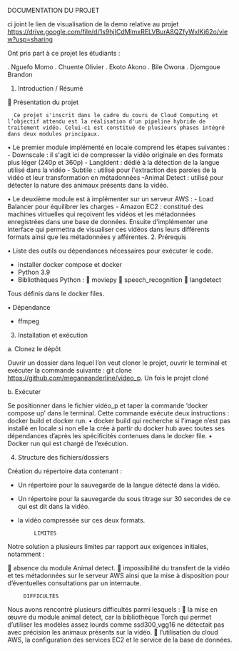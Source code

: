 DOCUMENTATION DU PROJET


ci joint le lien de visualisation de la demo relative au projet https://drive.google.com/file/d/1s9hjICdMlmxRELVBurA8QZfyWxlKi62o/view?usp=sharing

Ont pris part à ce projet les étudiants :
  
  . Nguefo Momo
  . Chuente Olivier
  . Ekoto Akono
  . Bile Owona
  . Djomgoue Brandon

1.	Introduction / Résumé



	Présentation du projet
                   
      Ce projet s'inscrit dans le cadre du cours de Cloud Computing et l’objectif attendu est la réalisation d'un pipeline hybride de traitement vidéo. Celui-ci est constitué de plusieurs phases intégré dans deux modules principaux.
      
•	Le premier module implémenté en locale comprend les étapes suivantes :
            -  Downscale : il s'agit ici de compresser la vidéo originale en des formats plus léger (240p et 360p)
            - Langldent : dédié à la détection de la langue utilisé dans la vidéo
            - Subtile : utilisé pour l'extraction des paroles de la vidéo et leur transformation en métadonnées
        -Animal Detect : utilisé pour détecter la nature des animaux présents dans la vidéo.

•	Le deuxième module est à implémenter sur un serveur AWS :
            - Load Balancer pour équilibrer les charges
            - Amazon EC2 : constitué des machines virtuelles qui reçoivent les vidéos et les métadonnées enregistrées dans une base de données. Ensuite d'implémenter une interface qui permettra de visualiser ces vidéos dans leurs différents formats ainsi que les métadonnées y afférentes.
2.	Prérequis


•	Liste des outils ou dépendances nécessaires pour exécuter le code.

 -  installer docker compose et docker
 -  Python 3.9
 - Bibliothèques Python :
	moviepy
	speech_recognition
	langdetect

Tous définis dans le docker files.

•	Dépendance

-	ffmpeg

3. Installation et exécution

a.	Clonez le dépôt
 
Ouvrir un dossier dans lequel l’on veut cloner le projet, ouvrir le terminal et exécuter la commande suivante : git clone https://github.com/meganeanderline/video_p. Un fois le projet cloné

b.	Exécuter

Se positionner dans le fichier vidéo_p et taper la commande ‘docker compose up’ dans le terminal. Cette commande exécute deux instructions : docker build et docker run.
•	docker build qui recherche si l’image n’est pas installé en locale si non elle la crée à partir du docker hub avec toutes ses dépendances d’après les spécificités contenues dans le docker file.
•	Docker run qui est chargé de l’exécution.

4. Structure des fichiers/dossiers

Création du répertoire data contenant :
- Un répertoire pour la sauvegarde de la langue détecté dans la vidéo.
-  Un répertoire pour la sauvegarde du sous titrage sur 30 secondes de ce qui est dit dans la vidéo.
- la vidéo compressée sur ces deux formats.


           LIMITES

Notre solution a plusieurs limites par rapport aux exigences initiales, notamment :

	absence du module Animal detect.
	impossibilité du transfert de la vidéo et tes métadonnées sur le serveur AWS ainsi que la mise à disposition pour d’éventuelles consultations par un internaute.

         DIFFICULTÉS

Nous avons rencontré plusieurs difficultés parmi lesquels :
	la mise en œuvre du module animal detect, car la bibliothèque Torch qui permet d’utiliser les modèles assez lourds comme ssd300_vgg16  ne détectait pas avec précision les animaux présents sur la vidéo.
	l’utilisation du cloud AWS, la configuration des services EC2 et le service de la base de données.

